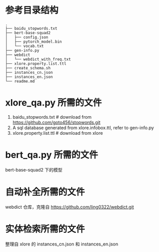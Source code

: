 # 参考目录结构
```
.
├── baidu_stopwords.txt
├── bert-base-squad2
│   ├── config.json
│   ├── pytorch_model.bin
│   └── vocab.txt
├── gen-info.py
├── webdict
│   └── webdict_with_freq.txt
├── xlore.property.list.ttl
├── create_schema.sh
├── instances_cn.json
├── instances_en.json
└── readme.md
```

# xlore_qa.py 所需的文件
1. baidu_stopwords.txt # download from https://github.com/goto456/stopwords.git
2. A sql database generated from xlore.infobox.ttl, refer to gen-info.py
3. xlore.property.list.ttl # download from xlore

# bert_qa.py 所需的文件
bert-base-squad2 下的模型

# 自动补全所需的文件
webdict 仓库，克隆自 https://github.com/ling0322/webdict.git

# 实体检索所需的文件
整理自 xlore 的 instances_cn.json 和 instances_en.json